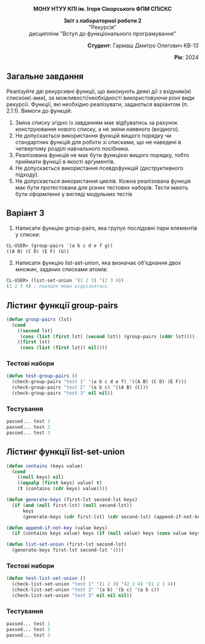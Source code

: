 <p align="center"><b>МОНУ НТУУ КПІ ім. Ігоря Сікорського ФПМ СПіСКС</b></p>

<p align="center">
<b>Звіт з лабораторної роботи 2</b><br/>
"Рекурсія"<br/>
дисципліни "Вступ до функціонального програмування"
</p>

<p align="right"><b>Студент</b>: Гармаш Дмитро Олегович КВ-13</p>
<p align="right"><b>Рік</b>: 2024</p>

## Загальне завдання

Реалізуйте дві рекурсивні функції, що виконують деякі дії з вхідним(и) списком(-ами), за
можливості/необхідності використовуючи різні види рекурсії. Функції, які необхідно
реалізувати, задаються варіантом (п. 2.1.1). Вимоги до функцій:

1. Зміна списку згідно із завданням має відбуватись за рахунок конструювання нового
   списку, а не зміни наявного (вхідного).
2. Не допускається використання функцій вищого порядку чи стандартних функцій
   для роботи зі списками, що не наведені в четвертому розділі навчального
   посібника.
3. Реалізована функція не має бути функцією вищого порядку, тобто приймати функції
   в якості аргументів.
4. Не допускається використання псевдофункцій (деструктивного підходу).
5. Не допускається використання циклів.
   Кожна реалізована функція має бути протестована для різних тестових наборів. Тести
   мають бути оформленні у вигляді модульних тестів

## Варіант 3

1. Написати функцію group-pairs, яка групує послідовні пари елементів у списки:

```lisp
CL-USER> (group-pairs '(a b c d e f g))
((A B) (C D) (E F) (G))
```

2. Написати функцію list-set-union, яка визначає об'єднання двох множин,
заданих списками атомів:

```lisp
CL-USER> (list-set-union '(1 2 3) '(2 3 4))
(1 2 3 4) ; порядок може відрізнятись
```

## Лістинг функції group-pairs

```lisp
(defun group-pairs (lst)
  (cond
    ((second lst)
     (cons (list (first lst) (second lst)) (group-pairs (cddr lst))))
    ((first lst)
     (cons (list (first lst)) nil))))
```

### Тестові набори

```lisp
(defun test-group-pairs ()
  (check-group-pairs "test 1" '(a b c d e f) '((A B) (C D) (E F)))
  (check-group-pairs "test 2" '(a b c) '((A B) (C)))
  (check-group-pairs "test 3" nil nil))
```

### Тестування

```lisp
passed... test 1
passed... test 2
passed... test 3
```

## Лістинг функції list-set-union

```lisp
(defun contains (keys value)
  (cond 
    ((null keys) nil)
    ((equalp (first keys) value) t)
    (t (contains (cdr keys) value))))

(defun generate-keys (first-lst second-lst keys)
  (if (and (null first-lst) (null second-lst))
      keys
      (generate-keys (cdr first-lst) (cdr second-lst) (append-if-not-key (first second-lst) (append-if-not-key (first first-lst) keys)))))

(defun append-if-not-key (value keys) 
  (if (contains keys value) keys (if (null value) keys (cons value keys))))

(defun list-set-union (first-lst second-lst)
  (generate-keys first-lst second-lst '()))
```

### Тестові набори

```lisp
(defun test-list-set-union ()
  (check-list-set-union "test 1" '(1 2 3) '(2 3 4) '(1 2 3 4))
  (check-list-set-union "test 2" '(a b) '(b c) '(a b c))
  (check-list-set-union "test 3" nil nil nil))
```

### Тестування

```lisp
passed... test 1
passed... test 2
passed... test 3
```
